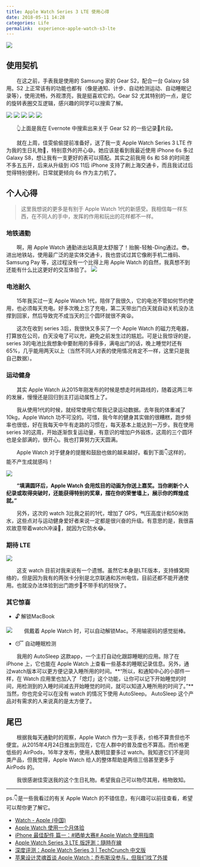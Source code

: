 ```yaml
---
title: Apple Watch Series 3 LTE 使用心得
date: 2018-05-11 14:28
categories: Life
permalink:  experience-apple-watch-s3-lte
---
```


![](https://i.loli.net/2019/07/30/5d40217ee389d14690.png)

<!-- more -->

## 使用契机

　　在这之前，手表我是使用的 Samsung 家的 Gear S2，配合一台 Galaxy S8 用。S2 上正常该有的功能也都有（像是通知、计步、自动检测运动、自动睡眠记录等），使用流畅，外观漂亮，我是挺喜欢它的。Gear S2 尤其特别的一点，是它的旋转表圈交互逻辑，感兴趣的同学可以搜索了解。

![](https://i.loli.net/2019/07/30/5d4021987a41728982.png)
![](https://i.loli.net/2019/07/30/5d4021a947d3f25538.png)
![](https://i.loli.net/2019/07/30/5d4021b975c9e65934.png)
![](https://i.loli.net/2019/07/30/5d4021c9759f259125.png)
![](https://i.loli.net/2019/07/30/5d4021d8c553147301.png)

　　👆上面是我在 Evernote 中搜索出来关于 Gear S2 的一些记录📝片段。

　　就在上周，佳雯偷偷提前准备好，送了我一支 Apple Watch Series 3 LTE 作为我的生日礼物🎁，特别意外的开心😄。她应该是看到我最近使用 iPhone 6s 多过 Galaxy S8，想让我有一支更好的表可以搭配。其实之前我用 6s 和 S8 的时间差不多五五开，后来从升级到 iOS 11后 iPhone 支持了刷上海交通卡，而且我试过后觉得特别便利，日常就更倾向 6s 作为主力机了。

## 个人心得

> 这里我想说的更多是有别于 Apple Watch 1代的新感受。我相信每一样东西，在不同人的手中，发挥的作用和玩出的花样都不一样。

### 地铁通勤
　　啊，用 Apple Watch 通勤进出站真是太舒服了！抬腕-轻触-Ding通过。😎。进出地铁站，使用最广泛的是实体交通卡，我也尝试过其它像刷手机二维码、Samsung Pay 等，这过程没有一个比得上用 Apple Watch 的自然，我真想不到还能有什么比这更好的交互体验了。
![](http://n.sinaimg.cn/translate/199/w640h359/20180331/rcOW-fysufhs2798095.gif)
### 电池耐久
　　15年我买过一支 Apple Watch 1代，陪伴了我很久，它的电池不管如何节约使用，也必须每天充电。好多次晚上忘了充电，第二天带出门白天就自动关机没办法撑到回家，然后导致完不成当天的三个圆环就很不爽😫。

　　这次在收到 series 3后，我很快又多买了一个 Apple Watch 的磁力充电器，打算放在公司，白天没电了可以充，避免之前发生过的尴尬。可是让我惊讶的是，series 3的电池比我想象中要耐用的多得多，满电出门的话，晚上睡觉时还有65%，几乎能用两天以上（当然不同人对表的使用情况肯定不一样，这里只是我自己数据）。
### 运动健身
　　其实 Apple Watch 从2015年刚发布的时候是想走时尚路线的，随着这两三年的发展，慢慢还是回归到主打运动属性上了。

　　我从使用1代的时候，就经常使用它帮我记录运动数据。去年我的体重减了10kg，Apple Watch 功不可没的。可惜，我今年的健身其实做的很糟糕，跑步频率也很低，好在我每天中午有走路的习惯在，每天基本上能达到一万步。我在使用 series 3的这周，开始逐渐恢复运动量，有意识的增加户外锻炼，这周的三个圆环也是全部满的，很开心。我也打算努力天天圆满。

　　Apple Watch 对于健身的提醒和鼓励也做的越来越好。看到下面👇这样的，能不产生成就感吗！

![](https://cdn.sspai.com/2017/06/10/8c59c9b8fcf2480fa5aa61e12e31f6fc.gif?imageView2/2/w/1120/q/90/interlace/1/ignore-error/1)

　　**“填满圆环后，Apple Watch 会用炫目的动画为你送上嘉奖。当你刷新个人纪录或取得突破时，还能获得特别的奖章，摆在你的荣誉墙上，展示你的辉煌成就。”**

　　另外，这次的 watch 3比我之前的1代，增加了 GPS，气压高度计和50米防水，这些点对与运动健身爱好者来说一定都是很兴奋的升级。有意思的是，我很喜欢故意带着watch冲澡🚿，就因为它防水😂。
### 期待 LTE
![](https://i.loli.net/2019/07/30/5d402224b620c19262.png)

　　这支 watch 目前对我来说有一个遗憾。虽然它本身是LTE版本，支持蜂窝网络的，但是因为我有的两张卡分别是北京联通和苏州电信，目前还都不能开通使用。也就没办法体验到出门跑步🏃不带手机的轻快了。

### 其它惊喜
* 🔓 解锁MacBook 

![](https://support.apple.com/library/content/dam/edam/applecare/images/en_US/applewatch/macos-high-sierra-unlock-watchos4-3-computer-with-apple-watch-hero.jpg)
　　佩戴着 Apple Watch 时，可以自动解锁Mac。不用输密码的感觉挺棒。

* 😴 自动睡眠检测  

　　我用的 AutoSleep 这款app，一个主打自动化跟踪睡眠的应用。除了在 iPhone 上，它也能在 Apple Watch 上查看一些基本的睡眠记录信息。另外，通过watch版本可以更方便记录入睡所用的时间。**“所以，和通知中心的小部件一样，在 Watch 应用里也加入了「熄灯」这个功能，让你可以记下开始睡觉的时间，用检测到的入睡时间减去开始睡觉的时间，就可以知道入睡所用的时间了。”**当然，你也完全可以在没有 watch 的情况下使用 AutoSleep。 AutoSleep 这个产品对有需求的人来说真的是太方便了。


## 尾巴

　　根据我每天通勤时的观察，Apple Watch 作为一支手表，价格不算贵但也不便宜。从2015年4月24日推出到现在，它在人群中的普及度也不算高。而价格更低些的 AirPods，16年才发布，使用人数明显要多过 watch。我知道它们不是同类产品，但我觉得，Apple Watch 给人的整体帮助是两倍三倍甚至更多于 AirPods 的。

　　我很感谢佳雯送我的这个生日礼物。希望我自己可以物尽其用，格物致知。

----

ps.👇是一些我看过的有关 Apple Watch 的不错信息，有兴趣可以前往查看，希望可以帮你更了解它。

* [Watch - Apple (中国)](https://www.apple.com/cn/watch/)
* [Apple Watch 使用一个月体验](https://www.yxjxx.com/apple_watch_experience.html)
* [iPhone 最佳配件 篇一：#晒单大赛# Apple Watch 使用指南](https://post.smzdm.com/p/627717/)
* [Apple Watch Series 3 LTE 版評測：隨時在線](https://chinese.engadget.com/2018/02/07/apple-watch-series-3-lte-review/)
* [深度评测：Apple Watch Series 3 | TechCrunch 中文版](https://techcrunch.cn/2017/09/26/the-apple-watch-is-still-the-one-to-beat/)
* [苹果设计灵魂首谈 Apple Watch：乔布斯没参与，但我们找了外援](http://www.ifanr.com/1028434?utm_source=rss&utm_medium=rss&utm_campaign=)

